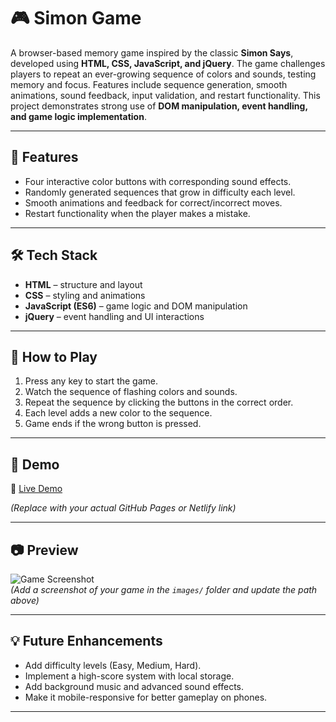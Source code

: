 # 🎮 Simon Game  

A browser-based memory game inspired by the classic **Simon Says**, developed using **HTML, CSS, JavaScript, and jQuery**. The game challenges players to repeat an ever-growing sequence of colors and sounds, testing memory and focus. Features include sequence generation, smooth animations, sound feedback, input validation, and restart functionality. This project demonstrates strong use of **DOM manipulation, event handling, and game logic implementation**.  

---

## 📌 Features  
- Four interactive color buttons with corresponding sound effects.  
- Randomly generated sequences that grow in difficulty each level.  
- Smooth animations and feedback for correct/incorrect moves.  
- Restart functionality when the player makes a mistake.  

---

## 🛠️ Tech Stack  
- **HTML** – structure and layout  
- **CSS** – styling and animations  
- **JavaScript (ES6)** – game logic and DOM manipulation  
- **jQuery** – event handling and UI interactions  

---

## 🚀 How to Play  
1. Press any key to start the game.  
2. Watch the sequence of flashing colors and sounds.  
3. Repeat the sequence by clicking the buttons in the correct order.  
4. Each level adds a new color to the sequence.  
5. Game ends if the wrong button is pressed.  

---

## 🎯 Demo  
🔗 [Live Demo](https://yourusername.github.io/your-repo-name/)  

*(Replace with your actual GitHub Pages or Netlify link)*  

---

## 📷 Preview  
![Game Screenshot](images/screenshot.png)  
*(Add a screenshot of your game in the `images/` folder and update the path above)*  

---

## 💡 Future Enhancements  
- Add difficulty levels (Easy, Medium, Hard).  
- Implement a high-score system with local storage.  
- Add background music and advanced sound effects.  
- Make it mobile-responsive for better gameplay on phones.  

---

